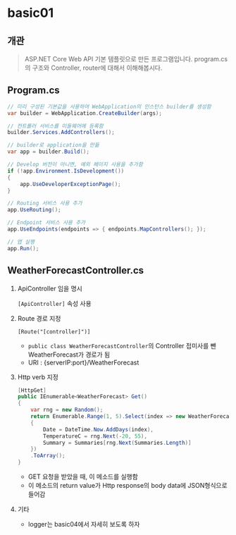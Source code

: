 # basic01

## 개관
> ASP.NET Core Web API 기본 템플릿으로 만든 프로그램입니다.
> program.cs의 구조와 Controller, router에 대해서 이해해봅시다.

## Program.cs
``` C#
// 미리 구성된 기본값을 사용하여 WebApplication의 인스턴스 builder를 생성함
var builder = WebApplication.CreateBuilder(args);

// 컨트롤러 서비스를 미들웨어에 등록함
builder.Services.AddControllers();

// builder로 application을 만듦
var app = builder.Build();

// Develop 버전이 아니면, 예외 페이지 사용을 추가함
if (!app.Environment.IsDevelopment())
{
    app.UseDeveloperExceptionPage();
}

// Routing 서비스 사용 추가
app.UseRouting();

// Endpoint 서비스 사용 추가
app.UseEndpoints(endpoints => { endpoints.MapControllers(); });

// 앱 실행
app.Run();
```

## WeatherForecastController.cs
1. ApiController 임을 명시

    `[ApiController]` 속성 사용

2. Route 경로 지정

    `[Route("[controller]")]`
    * `public class WeatherForecastController`의 Controller 접미사를 뺀 WeatherForecast가 경로가 됨
    * URI : {serverIP:port}/WeatherForecast

3. Http verb 지정
    ```C#
    [HttpGet]
    public IEnumerable<WeatherForecast> Get()
    {
        var rng = new Random();
        return Enumerable.Range(1, 5).Select(index => new WeatherForecast
        {
            Date = DateTime.Now.AddDays(index),
            TemperatureC = rng.Next(-20, 55),
            Summary = Summaries[rng.Next(Summaries.Length)]
        })
        .ToArray();
    }
    ```
    * GET 요청을 받았을 때, 이 메소드를 실행함
    * 이 메소드의 return value가 Http response의 body data에 JSON형식으로 들어감
4. 기타
    * logger는 basic04에서 자세히 보도록 하자
